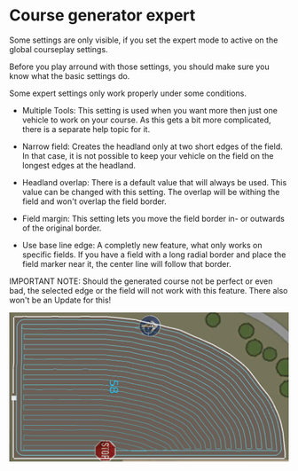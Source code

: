 # Course generator expert

  
  
Some settings are only visible, if you set the expert mode to active on the global courseplay settings.  
  
Before you play arround with those settings, you should make sure you know what the basic settings do.  
  
Some expert settings only work properly under some conditions.  
  
  
  
    
- Multiple Tools: This setting is used when you want more then just one vehicle to work on your course. As this gets a bit more complicated, there is a separate help topic for it.  
  
    
- Narrow field: Creates the headland only at two short edges of the field. In that case, it is not possible to keep your vehicle on the field on the longest edges at the headland.  
  
    
- Headland overlap: There is a default value that will always be used. This value can be changed with this setting. The overlap will be withing the field and won't overlap the field border.  
  
    
- Field margin: This setting lets you move the field border in- or outwards of the original border.  
  
    
- Use base line edge: A completly new feature, what only works on specific fields. If you have a field with a long radial border and place the field marker near it, the center line will follow that border.  
  
IMPORTANT NOTE: Should the generated course not be perfect or even bad, the selected edge or the field will not work with this feature. There also won't be an Update for this!  
  


![Image](../assets/images/baseedge_0_0_1020_545.png)

